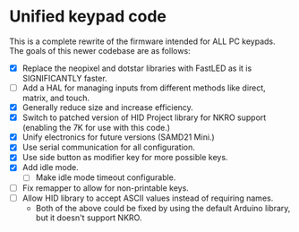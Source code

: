 # Unified keypad code

This is a complete rewrite of the firmware intended
for ALL PC keypads. The goals of this newer codebase are as follows:

- [x] Replace the neopixel and dotstar libraries with
FastLED as it is SIGNIFICANTLY faster.
- [ ] Add a HAL for managing inputs from different
methods like direct, matrix, and touch.
- [x] Generally reduce size and increase efficiency.
- [x] Switch to patched version of HID Project library for NKRO support (enabling the 7K for use with this code.)
- [x] Unify electronics for future versions (SAMD21 Mini.)
- [x] Use serial communication for all configuration.
- [x] Use side button as modifier key for more possible keys.
- [x] Add idle mode.
    - [ ] Make idle mode timeout configurable.
- [ ] Fix remapper to allow for non-printable keys.
- [ ] Allow HID library to accept ASCII values instead of requiring names.
    - Both of the above could be fixed by using the default Arduino library, but it doesn't support NKRO.
